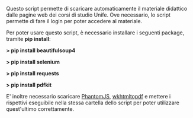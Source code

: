 Questo script permette di scaricare automaticamente il materiale didattico dalle pagine web dei corsi di studio Unife.
Ove necessario, lo script permette di fare il login per poter accedere al materiale.

Per poter usare questo script, è necessario installare i seguenti package, tramite **pip install**:

**> pip install beautifulsoup4**

**> pip install selenium**

**> pip install requests**

**> pip install pdfkit**

E' inoltre necessario scaricare [PhantomJS](http://phantomjs.org/), [wkhtmltopdf](https://wkhtmltopdf.org/) e mettere
i rispettivi eseguibile nella stessa cartella dello script per poter utilizzare quest'ultimo correttamente.
